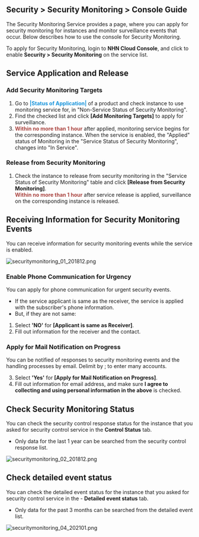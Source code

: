 ## Security > Security Monitoring > Console Guide 

The Security Monitoring Service provides a page, where you can apply for security monitoring for instances and monitor surveillance events that occur. 
Below describes how to use the console for Security Monitoring. 

To apply for Security Monitoring, login to **NHN Cloud Console**, and click to enable **Security > Security Monitoring** on the service list. 

## Service Application and Release 
### Add Security Monitoring Targets
1. Go to <span style="color:#1995dc">**|Status of Application|** </span> of a product and check instance to use monitoring service for, in "Non-Service Status of Security Monitoring".
2. Find the checked list and click **[Add Monitoring Targets]** to apply for surveillance. 
3. <span style="color:#ab4642">**Within no more than 1 hour**</span> after applied, monitoring service begins for the corresponding instance. When the service is enabled, the "Applied" status of Monitoring in the "Service Status of Security Monitoring", changes into "In Service".  

###  Release from Security Monitoring
1. Check the instance to release from security monitoring in the "Service Status of Security Monitoring" table and click **[Release from Security Monitoring]**.  
<span style="color:#ab4642">**Within no more than 1 hour**</span> after service release is applied, surveillance on the corresponding instance is released. 

## Receiving Information for Security Monitoring Events 
You can receive information for security monitoring events while the service is enabled. 

![securitymonitoring_01_201812.png](http://static.toastoven.net/prod_mss/securitymonitoring_01_201812.png)

### Enable Phone Communication for Urgency 

You can apply for phone communication for urgent security events. 

- If the service applicant is same as the receiver, the service is applied with the subscriber's phone information. 
- But, if they are not same:
 1. Select **'NO'** for **[Applicant is same as Receiver]**. 
2. Fill out information for the receiver and the contact. 

### Apply for Mail Notification on Progress 

You can be notified of responses to security monitoring events and the handling processes by email. 
Delimit by ; to enter many accounts.   

3. Select **'Yes'** for **[Apply for Mail Notification on Progress]**.
4. Fill out information for email address, and make sure **I agree to collecting and using personal information in the above** is checked. 

## Check Security Monitoring Status

You can check the security control response status for the instance that you asked for security control service in the **Control Status** </span>   tab. 
- Only data for the last 1 year can be searched from the security control response list.  

![securitymonitoring_02_201812.png](http://static.toastoven.net/prod_mss/securitymonitoring_02_201812.png)

## Check detailed event status

You can check the detailed event status for the instance that you asked for security control service in the - **Detailed event status** </span>   tab. 
- Only data for the past 3 months can be searched from the detailed event list.

![securitymonitoring_04_202101.png](http://static.toastoven.net/prod_mss/securitymonitoring_04_202101.png)
